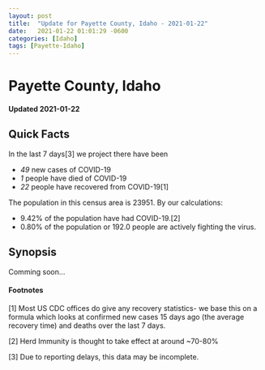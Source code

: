 ```yaml
---
layout: post
title:  "Update for Payette County, Idaho - 2021-01-22"
date:   2021-01-22 01:01:29 -0600
categories: [Idaho]
tags: [Payette-Idaho]
---
```


# Payette County, Idaho
#### Updated 2021-01-22

## Quick Facts

In the last 7 days[3] we project there have been
- *49* new cases of COVID-19
- *1* people have died of COVID-19
- *22* people have recovered from COVID-19[1]

The population in this census area is 23951. By our calculations:
- 9.42% of the population have had COVID-19.[2]
- 0.80% of the population or 192.0 people are actively fighting the virus.

## Synopsis

Comming soon...


#### Footnotes

[1] Most US CDC offices do give any recovery statistics- we base this on a formula which looks at confirmed new cases
15 days ago (the average recovery time) and deaths over the last 7 days.

[2] Herd Immunity is thought to take effect at around ~70-80%

[3] Due to reporting delays, this data may be incomplete.
 
    
